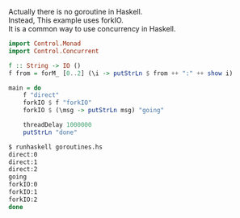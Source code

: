 Actually there is no goroutine in Haskell.  
Instead, This example uses forkIO.  
It is a common way to use concurrency in Haskell.

```haskell
import Control.Monad
import Control.Concurrent

f :: String -> IO ()
f from = forM_ [0..2] (\i -> putStrLn $ from ++ ":" ++ show i)

main = do
    f "direct"
    forkIO $ f "forkIO"
    forkIO $ (\msg -> putStrLn msg) "going"

    threadDelay 1000000
    putStrLn "done"
```

```bash
$ runhaskell goroutines.hs
direct:0
direct:1
direct:2
going
forkIO:0
forkIO:1
forkIO:2
done
```

